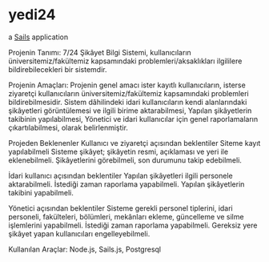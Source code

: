 # yedi24

a [Sails](http://sailsjs.org) application

Projenin Tanımı:
7/24 Şikâyet Bilgi Sistemi, kullanıcıların üniversitemiz/fakültemiz kapsamındaki problemleri/aksaklıkları ilgililere bildirebilecekleri bir sistemdir.

Projenin Amaçları:
Projenin genel amacı ister kayıtlı kullanıcıların, isterse ziyaretçi kullanıcıların üniversitemiz/fakültemiz kapsamındaki problemleri bildirebilmesidir.
Sistem dâhilindeki idari kullanıcıların kendi alanlarındaki şikâyetleri görüntülemesi ve ilgili birime aktarabilmesi,
Yapılan şikâyetlerin takibinin yapılabilmesi,
Yönetici ve idari kullanıcılar için genel raporlamaların çıkartılabilmesi, olarak belirlenmiştir.

Projeden Beklenenler
Kullanıcı ve ziyaretçi açısından beklentiler
    Siteme kayıt yapılabilmeli
    Sisteme şikâyet; şikâyetin resmi, açıklaması ve yeri ile eklenebilmeli.
    Şikâyetlerini görebilmeli, son durumunu takip edebilmeli.

İdari kullanıcı açısından beklentiler
    Yapılan şikâyetleri ilgili personele aktarabilmeli.
    İstediği zaman raporlama yapabilmeli.
    Yapılan şikâyetlerin takibini yapabilmeli.

Yönetici açısından beklentiler
    Sisteme gerekli personel tiplerini, idari personeli, fakülteleri, bölümleri, mekânları ekleme, güncelleme ve silme işlemlerini yapabilmeli.
    İstediği zaman raporlama yapabilmeli.
    Gereksiz yere şikâyet yapan kullanıcıları engelleyebilmeli.

Kullanılan Araçlar: Node.js, Sails.js, Postgresql
